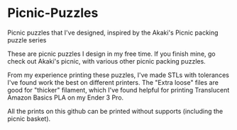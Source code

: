 # Picnic-Puzzles
Picnic puzzles that I've designed, inspired by the Akaki's Picnic packing puzzle series

These are picnic puzzles I design in my free time. If you finish mine, go check out Akaki's picnic, with various other picnic packing puzzles.

From my experience printing these puzzles, I've made STLs with tolerances I've found work the best on different printers.  The "Extra loose" files are good for "thicker" filament, which I've found helpful for printing Translucent Amazon Basics PLA on my Ender 3 Pro.

All the prints on this github can be printed without supports (including the picnic basket).
